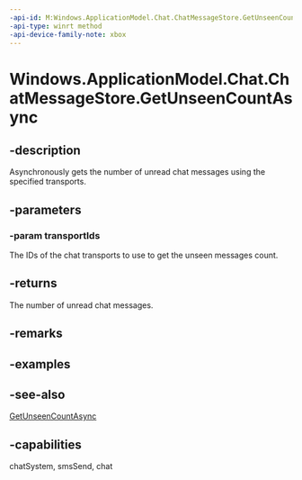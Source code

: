 ```yaml
---
-api-id: M:Windows.ApplicationModel.Chat.ChatMessageStore.GetUnseenCountAsync(Windows.Foundation.Collections.IIterable{System.String})
-api-type: winrt method
-api-device-family-note: xbox
---
```


<!-- Method syntax
public Windows.Foundation.IAsyncOperation<int> GetUnseenCountAsync(Windows.Foundation.Collections.IIterable<System.String> transportIds)
-->

# Windows.ApplicationModel.Chat.ChatMessageStore.GetUnseenCountAsync

## -description
Asynchronously gets the number of unread chat messages using the specified transports.

## -parameters
### -param transportIds
The IDs of the chat transports to use to get the unseen messages count.

## -returns
The number of unread chat messages.

## -remarks

## -examples

## -see-also
[GetUnseenCountAsync](chatmessagestore_getunseencountasync_88302786.md)
## -capabilities
chatSystem, smsSend, chat
